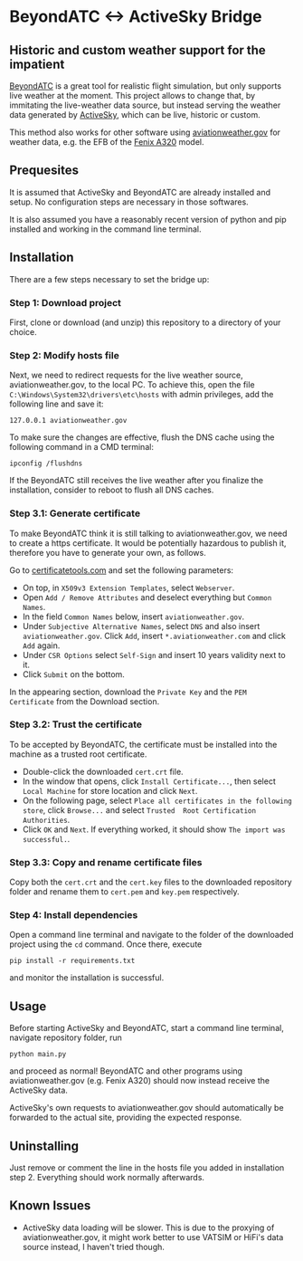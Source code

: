 # BeyondATC <-> ActiveSky Bridge
## Historic and custom weather support for the impatient

[BeyondATC](https://www.beyondatc.net) is a great tool for realistic flight simulation, but only supports live weather at the moment. This project allows to change that, by immitating the live-weather data source, but instead serving the weather data generated by [ActiveSky](https://hifisimtech.com), which can be live, historic or custom.

This method also works for other software using [aviationweather.gov](https://aviationweather.gov) for weather data, e.g. the EFB of the [Fenix A320](https://fenixsim.com) model.

## Prequesites

It is assumed that ActiveSky and BeyondATC are already installed and setup. No configuration steps are necessary in those softwares.

It is also assumed you have a reasonably recent version of python and pip installed and working in the command line terminal.

## Installation

There are a few steps necessary to set the bridge up:

### Step 1: Download project

First, clone or download (and unzip) this repository to a directory of your choice.

### Step 2: Modify hosts file

Next, we need to redirect requests for the live weather source, aviationweather.gov, to the local PC. To achieve this, open the file `C:\Windows\System32\drivers\etc\hosts` with admin privileges, add the following line and save it:

```
127.0.0.1 aviationweather.gov
```

To make sure the changes are effective, flush the DNS cache using the following command in a CMD terminal:
```
ipconfig /flushdns
```

If the BeyondATC still receives the live weather after you finalize the installation, consider to reboot to flush all DNS caches.

### Step 3.1: Generate certificate

To make BeyondATC think it is still talking to aviationweather.gov, we need to create a https certificate. It would be potentially hazardous to publish it, therefore you have to generate your own, as follows.

Go to [certificatetools.com](https://certificatetools.com) and set the following parameters:
- On top, in `X509v3 Extension Templates`, select `Webserver`.
- Open `Add / Remove Attributes` and deselect everything but `Common Names`.
- In the field `Common Names` below, insert `aviationweather.gov`.
- Under `Subjective Alternative Names`, select `DNS` and also insert `aviationweather.gov`. Click `Add`, insert `*.aviationweather.com` and click `Add` again.
- Under `CSR Options` select `Self-Sign` and insert 10 years validity next to it.
- Click `Submit` on the bottom.

In the appearing section, download the `Private Key` and the `PEM Certificate` from the Download section.

### Step 3.2: Trust the certificate

To be accepted by BeyondATC, the certificate must be installed into the machine as a trusted root certificate.

- Double-click the downloaded ```cert.crt``` file.
- In the window that opens, click `Install Certificate...`, then select `Local Machine` for store location and click `Next`. 
- On the following page, select `Place all certificates in the following store`, click `Browse...` and select `Trusted  Root Certification Authorities`. 
- Click `OK` and `Next`. If everything worked, it should show `The import was successful.`.

### Step 3.3: Copy and rename certificate files

Copy both the `cert.crt` and the `cert.key` files to the downloaded repository folder and rename them to `cert.pem` and `key.pem` respectively.

### Step 4: Install dependencies

Open a command line terminal and navigate to the folder of the downloaded project using the `cd` command. Once there, execute 
```
pip install -r requirements.txt
``` 
and monitor the installation is successful.

## Usage

Before starting ActiveSky and BeyondATC, start a command line terminal, navigate repository folder, run 
```
python main.py
```
and proceed as normal! BeyondATC and other programs using aviationweather.gov (e.g. Fenix A320) should now instead receive the ActiveSky data. 

ActiveSky's own requests to aviationweather.gov should automatically be forwarded to the actual site, providing the expected response.

## Uninstalling

Just remove or comment the line in the hosts file you added in installation step 2. Everything should work normally afterwards.

## Known Issues

- ActiveSky data loading will be slower. This is due to the proxying of aviationweather.gov, it might work better to use VATSIM or HiFi's data source instead, I haven't tried though.
